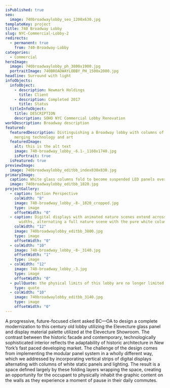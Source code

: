 ```yaml
---
isPublished: true
seo:
  image: 740broadwaylobby_seo_1200x630.jpg
templateKey: project
title: 740 Broadway Lobby
slug: NYC-Commercial-Lobby-2
redirects:
  - permanent: true
    from: 740-Broadway-Lobby
categories:
  - Commercial
heroImage:
  image: 740broadwaylobby_ph_3800x1900.jpg
  portraitImage: 740BROADWAYLOBBY_PH_1500x2000.jpg
headline: Surround with light
infoObjects:
  infoObject:
    - description: Newmark Holdings
      title: Client
    - description: Completed 2017
      title: Status
  titleInfoObject:
    title: DESCRIPTION
    description: SOHO NYC Commercial Lobby Renovation
workDescription: Broadway description
featured:
  featuredDescription: Distinguishing a Broadway lobby with columns of light
    merging technology and art
  featuredImage:
    alt: this is the alt text
    image: 740-broadway_lobby_-6.1-_1160x1740.jpg
    isPortrait: true
  isFeatured: true
previewImage:
  image: 740broadwaylobby_editbb_index830x830.jpg
primaryImage:
  caption: White glass columns fold to become suspended LED panels overhead
  image: 740broadwaylobby_editbb_1820.jpg
projectGallery:
  - caption: Section Perspective
    colWidth: "8"
    image: 740-broadway_lobby_-8-_1820_cropped.jpg
    type: image
    offsetWidth: "0"
  - caption: Digital displays with animated nature scenes extend across column
      widths, alternating a full nature scene with the pure white columns
    colWidth: "12"
    image: 740broadwaylobby_editbb_3800.jpg
    type: image
    offsetWidth: "0"
  - colWidth: "10"
    image: 740-broadway_lobby_-8-_3140.jpg
    offsetWidth: "1"
    type: image
  - colWidth: "12"
    image: 740-broadway_lobby_-3.jpg
    type: image
    offsetWidth: "0"
  - pullQuote: the physical limits of this lobby are no longer limited
    type: quote
  - colWidth: "10"
    image: 740broadwaylobby_editbb_3140.jpg
    type: image
    offsetWidth: "0"
---
```


A progressive, future-focused client asked BC—OA to design a complete modernization to this century old lobby utilizing the Elevecture glass panel and display material palette utilized at the Elevecture Showroom. The contrast between the historic facade and contemporary, technologically sophisticated interior reflects the adaptability of historic architecture in New York’s fast paced developing market. The challenge of the design comes from implementing the modular panel system in a wholly different way, which we addressed by incorporating vertical strips of digital displays alternating with columns of white static panels and lighting. The result is a space defined largely by these folding layers wrapping the space, creating an opportunity for the occupant to physically inhabit the graphic content on the walls as they experience a moment of pause in their daily commutes.
